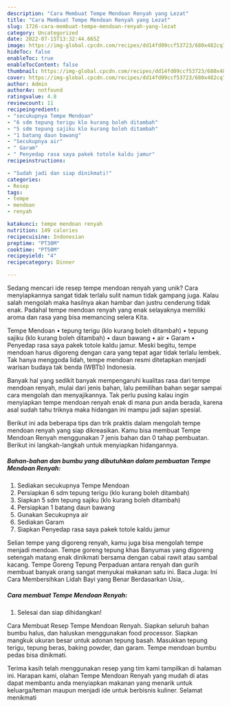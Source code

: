 ```yaml
---
description: "Cara Membuat Tempe Mendoan Renyah yang Lezat"
title: "Cara Membuat Tempe Mendoan Renyah yang Lezat"
slug: 1726-cara-membuat-tempe-mendoan-renyah-yang-lezat
category: Uncategorized
date: 2022-07-15T13:32:44.665Z
image: https://img-global.cpcdn.com/recipes/dd14fd09ccf53723/680x482cq70/tempe-mendoan-renyah-foto-resep-utama.jpg
hideToc: false
enableToc: true
enableTocContent: false
thumbnail: https://img-global.cpcdn.com/recipes/dd14fd09ccf53723/680x482cq70/tempe-mendoan-renyah-foto-resep-utama.jpg
cover: https://img-global.cpcdn.com/recipes/dd14fd09ccf53723/680x482cq70/tempe-mendoan-renyah-foto-resep-utama.jpg
author: Admin
authorAv: notfound
ratingvalue: 4.8
reviewcount: 11
recipeingredient:
- "secukupnya Tempe Mendoan"
- "6 sdm tepung terigu klo kurang boleh ditambah"
- "5 sdm tepung sajiku klo kurang boleh ditambah"
- "1 batang daun bawang"
- "Secukupnya air"
- " Garam"
- " Penyedap rasa saya pakek totole kaldu jamur"
recipeinstructions:

- "Sudah jadi dan siap dinikmati!"
categories:
- Resep
tags:
- tempe
- mendoan
- renyah

katakunci: tempe mendoan renyah 
nutrition: 149 calories
recipecuisine: Indonesian
preptime: "PT30M"
cooktime: "PT50M"
recipeyield: "4"
recipecategory: Dinner

---
```





Sedang mencari ide resep tempe mendoan renyah yang unik? Cara menyiapkannya sangat tidak terlalu sulit namun tidak gampang juga. Kalau salah mengolah maka hasilnya akan hambar dan justru cenderung tidak enak. Padahal tempe mendoan renyah yang enak selayaknya memiliki aroma dan rasa yang bisa memancing selera Kita.





Tempe Mendoan • tepung terigu (klo kurang boleh ditambah) • tepung sajiku (klo kurang boleh ditambah) • daun bawang • air • Garam • Penyedap rasa saya pakek totole kaldu jamur. Meski begitu, tempe mendoan harus digoreng dengan cara yang tepat agar tidak terlalu lembek. Tak hanya menggoda lidah, tempe mendoan resmi ditetapkan menjadi warisan budaya tak benda (WBTb) Indonesia.

Banyak hal yang sedikit banyak mempengaruhi kualitas rasa dari tempe mendoan renyah, mulai dari jenis bahan, lalu pemilihan bahan segar sampai cara mengolah dan menyajikannya. Tak perlu pusing kalau ingin menyiapkan tempe mendoan renyah enak di mana pun anda berada, karena asal sudah tahu triknya maka hidangan ini mampu jadi sajian spesial.






Berikut ini ada beberapa tips dan trik praktis dalam mengolah tempe mendoan renyah yang siap dikreasikan. Kamu bisa membuat Tempe Mendoan Renyah menggunakan 7 jenis bahan dan 0 tahap pembuatan. Berikut ini langkah-langkah untuk menyiapkan hidangannya.

<!--inarticleads1-->

##### Bahan-bahan dan bumbu yang dibutuhkan dalam pembuatan Tempe Mendoan Renyah:

1. Sediakan secukupnya Tempe Mendoan
1. Persiapkan 6 sdm tepung terigu (klo kurang boleh ditambah)
1. Siapkan 5 sdm tepung sajiku (klo kurang boleh ditambah)
1. Persiapkan 1 batang daun bawang
1. Gunakan Secukupnya air
1. Sediakan  Garam
1. Siapkan  Penyedap rasa saya pakek totole kaldu jamur


Selian tempe yang digoreng renyah, kamu juga bisa mengolah tempe menjadi mendoan. Tempe goreng tepung khas Banyumas yang digoreng setengah matang enak dinikmati bersama dengan cabai rawit atau sambal kacang. Tempe Goreng Tepung Perpaduan antara renyah dan gurih membuat banyak orang sangat menyukai makanan satu ini. Baca Juga: Ini Cara Membersihkan Lidah Bayi yang Benar Berdasarkan Usia,. 

<!--inarticleads2-->

##### Cara membuat Tempe Mendoan Renyah:


1. Selesai dan siap dihidangkan!

Cara Membuat Resep Tempe Mendoan Renyah. Siapkan seluruh bahan bumbu halus, dan haluskan menggunakan food processor. Siapkan mangkuk ukuran besar untuk adonan tepung basah. Masukkan tepung terigu, tepung beras, baking powder, dan garam. Tempe mendoan bumbu pedas bisa dinikmati. 

Terima kasih telah menggunakan resep yang tim kami tampilkan di halaman ini. Harapan kami, olahan Tempe Mendoan Renyah yang mudah di atas dapat membantu anda menyiapkan makanan yang menarik untuk keluarga/teman maupun menjadi ide untuk berbisnis kuliner. Selamat menikmati
